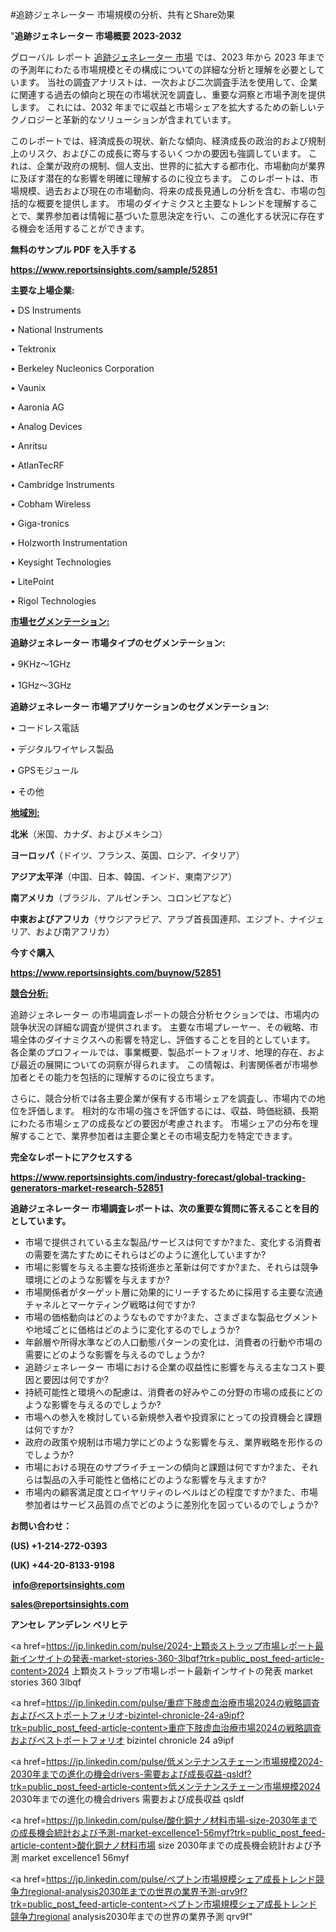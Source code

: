 #追跡ジェネレーター 市場規模の分析、共有とShare効果

"<strong>追跡ジェネレーター 市場概要 2023-2032</strong>

グローバル レポート <a href=https://www.reportsinsights.com/sample/52851>追跡ジェネレーター 市場</a> では、2023 年から 2023 年までの予測年にわたる市場規模とその構成についての詳細な分析と理解を必要としています。 当社の調査アナリストは、一次および二次調査手法を使用して、企業に関連する過去の傾向と現在の市場状況を調査し、重要な洞察と市場予測を提供します。 これには、2032 年までに収益と市場シェアを拡大​​するための新しいテクノロジーと革新的なソリューションが含まれています。

このレポートでは、経済成長の現状、新たな傾向、経済成長の政治的および規制上のリスク、およびこの成長に寄与するいくつかの要因も強調しています。 これは、企業が政府の規制、個人支出、世界的に拡大する都市化、市場動向が業界に及ぼす潜在的な影響を明確に理解するのに役立ちます。 このレポートは、市場規模、過去および現在の市場動向、将来の成長見通しの分析を含む、市場の包括的な概要を提供します。 市場のダイナミクスと主要なトレンドを理解することで、業界参加者は情報に基づいた意思決定を行い、この進化する状況に存在する機会を活用することができます。

<strong><b>無料のサンプル PDF を入手する</b></strong>

<a href=https://www.reportsinsights.com/sample/52851><strong><u>https://www.reportsinsights.com/sample/52851</u></strong></a>

<strong>主要な上場企業:</strong>

• DS Instruments

• National Instruments

• Tektronix

• Berkeley Nucleonics Corporation

• Vaunix

• Aaronia AG

• Analog Devices

• Anritsu

• AtlanTecRF

• Cambridge Instruments

• Cobham Wireless

• Giga-tronics

• Holzworth Instrumentation

• Keysight Technologies

• LitePoint

• Rigol Technologies

<strong><u>市場セグメンテーション</u></strong><strong><u>:</u></strong>

<strong>追跡ジェネレーター 市場タイプのセグメンテーション:</strong>

• 9KHz～1GHz

• 1GHz～3GHz

<strong>追跡ジェネレーター 市場アプリケーションのセグメンテーション:</strong>

• コードレス電話

• デジタルワイヤレス製品

• GPSモジュール

• その他

<strong><u>地域別</u></strong><strong><u>:</u></strong>

<strong>北米</strong>（米国、カナダ、およびメキシコ）

<strong>ヨーロッパ</strong>（ドイツ、フランス、英国、ロシア、イタリア）

<strong>アジア太平洋</strong>（中国、日本、韓国、インド、東南アジア）

<strong>南アメリカ</strong>（ブラジル、アルゼンチン、コロンビアなど）

<strong>中東およびアフリカ</strong>（サウジアラビア、アラブ首長国連邦、エジプト、ナイジェリア、および南アフリカ）

<strong>今すぐ購入</strong>

<a href=https://www.reportsinsights.com/buynow/52851><strong><u>https://www.reportsinsights.com/buynow/52851</u></strong></a>

<strong><u>競合分析:</u></strong>

追跡ジェネレーター の市場調査レポートの競合分析セクションでは、市場内の競争状況の詳細な調査が提供されます。 主要な市場プレーヤー、その戦略、市場全体のダイナミクスへの影響を特定し、評価することを目的としています。 各企業のプロフィールでは、事業概要、製品ポートフォリオ、地理的存在、および最近の展開についての洞察が得られます。 この情報は、利害関係者が市場参加者とその能力を包括的に理解するのに役立ちます。

さらに、競合分析では各主要企業が保有する市場シェアを調査し、市場内での地位を評価します。 相対的な市場の強さを評価するには、収益、時価総額、長期にわたる市場シェアの成長などの要因が考慮されます。 市場シェアの分布を理解することで、業界参加者は主要企業とその市場支配力を特定できます。

<strong>完全なレポートにアクセスする</strong>

<a href=https://www.reportsinsights.com/industry-forecast/global-tracking-generators-market-research-52851><strong><u><b>https://www.reportsinsights.com/industry-forecast/global-tracking-generators-market-research-52851</b></u></strong></a>

<strong><b>追跡ジェネレーター 市場調査レポートは、次の重要な質問に答えることを目的としています。</b></strong>
<ul>
  <li>市場で提供されている主な製品/サービスは何ですか?また、変化する消費者の需要を満たすためにそれらはどのように進化していますか?</li>
  <li>市場に影響を与える主要な技術進歩と革新は何ですか?また、それらは競争環境にどのような影響を与えますか?</li>
  <li>市場関係者がターゲット層に効果的にリーチするために採用する主要な流通チャネルとマーケティング戦略は何ですか?</li>
  <li>市場の価格動向はどのようなものですか?また、さまざまな製品セグメントや地域ごとに価格はどのように変化するのでしょうか?</li>
  <li>年齢層や所得水準などの人口動態パターンの変化は、消費者の行動や市場の需要にどのような影響を与えるのでしょうか?</li>
  <li>追跡ジェネレーター 市場における企業の収益性に影響を与える主なコスト要因と要因は何ですか?</li>
  <li>持続可能性と環境への配慮は、消費者の好みやこの分野の市場の成長にどのような影響を与えるのでしょうか?</li>
  <li>市場への参入を検討している新規参入者や投資家にとっての投資機会と課題は何ですか?</li>
  <li>政府の政策や規制は市場力学にどのような影響を与え、業界戦略を形作るのでしょうか?</li>
  <li>市場における現在のサプライチェーンの傾向と課題は何ですか?また、それらは製品の入手可能性と価格にどのような影響を与えますか?</li>
  <li>市場内の顧客満足度とロイヤリティのレベルはどの程度ですか?また、市場参加者はサービス品質の点でどのように差別化を図っているのでしょうか?</li>
</ul>
<strong>お問い合わせ：</strong>

<strong>(US) +1-214-272-0393</strong>

<strong>(UK) +44-20-8133-9198</strong>

<strong> </strong><a href=info@reportsinsights.com><strong><u>info@reportsinsights.com</u></strong></a>

<a href=sales@reportsinsights.com><strong><u>sales@reportsinsights.com</u></strong></a>

<strong>アンセレ アンデレン ベリヒテ</strong>

<a href=https://jp.linkedin.com/pulse/2024-上顆炎ストラップ市場レポート最新インサイトの発表-market-stories-360-3lbqf?trk=public_post_feed-article-content>2024 上顆炎ストラップ市場レポート最新インサイトの発表 market stories 360 3lbqf</a>

<a href=https://jp.linkedin.com/pulse/重症下肢虚血治療市場2024の戦略調査およびベストポートフォリオ-bizintel-chronicle-24-a9ipf?trk=public_post_feed-article-content>重症下肢虚血治療市場2024の戦略調査およびベストポートフォリオ bizintel chronicle 24 a9ipf</a>

<a href=https://jp.linkedin.com/pulse/低メンテナンスチェーン市場規模2024-2030年までの進化の機会drivers-需要および成長収益-qsldf?trk=public_post_feed-article-content>低メンテナンスチェーン市場規模2024 2030年までの進化の機会drivers 需要および成長収益 qsldf</a>

<a href=https://jp.linkedin.com/pulse/酸化銅ナノ材料市場-size-2030年までの成長機会統計および予測-market-excellence1-56myf?trk=public_post_feed-article-content>酸化銅ナノ材料市場 size 2030年までの成長機会統計および予測 market excellence1 56myf</a>

<a href=https://jp.linkedin.com/pulse/ペプトン市場規模シェア成長トレンド競争力regional-analysis2030年までの世界の業界予測-qrv9f?trk=public_post_feed-article-content>ペプトン市場規模シェア成長トレンド競争力regional analysis2030年までの世界の業界予測 qrv9f</a>"
